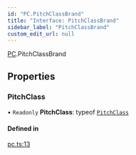 ```yaml
---
id: "PC.PitchClassBrand"
title: "Interface: PitchClassBrand"
sidebar_label: "PitchClassBrand"
custom_edit_url: null
---
```


[PC](../namespaces/PC.md).PitchClassBrand

## Properties

### PitchClass

• `Readonly` **PitchClass**: typeof [`PitchClass`](PC.PitchClassBrand.md#pitchclass)

#### Defined in

[pc.ts:13](https://github.com/noriapi/brand-music/blob/dfa1322/src/pc.ts#L13)
